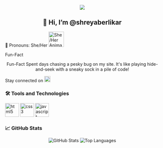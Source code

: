 
<p align="center">
  <img src="https://capsule-render.vercel.app/api?text=Welcome!&animation=fadeIn&type=waving&color=gradient&height=100"/>
</p>
<h2 align="center">👋 Hi, I’m @shreyaberlikar</h2>
<p align="left">
  🌈 Pronouns: She/Her 
  <img src="https://user-images.githubusercontent.com/46517096/167467748-48232d3d-d2f1-4a0b-b4b4-f0c6f2a0a6c5.gif" height="50" alt="She/Her Animation" />
</p>
Fun-Fact
<p align="center" class="fun-fact">
 Fun-Fact Spent days chasing a pesky bug on my site. It's like playing hide-and-seek with a sneaky sock in a pile of code!
</p>
  
<p align="left">
  Stay connected on
  <a href="https://www.linkedin.com/in/shreya-berlikar">
    <img height="20" src="https://cdn.jsdelivr.net/gh/devicons/devicon/icons/linkedin/linkedin-original.svg" alt="LinkedIn"/>
  </a>
</p>


### 🛠️ Tools and Technologies
<p align="left">
  <img src="https://cdn.jsdelivr.net/gh/devicons/devicon/icons/html5/html5-original.svg" alt="html5" width="45" height="45"/>
  <img src="https://cdn.jsdelivr.net/gh/devicons/devicon/icons/css3/css3-original.svg" alt="css3" width="45" height="45"/>
  <img src="https://cdn.jsdelivr.net/gh/devicons/devicon/icons/javascript/javascript-original.svg" alt="javascript" width="45" height="45"/>
</p>

### 📈 GitHub Stats
<p align="center">
  <img src="https://github-readme-stats.vercel.app/api?username=shreyaberlikar&show_icons=true&theme=radical" alt="GitHub Stats"/>
  <img src="https://github-readme-stats.vercel.app/api/top-langs/?username=shreyaberlikar&layout=compact&theme=radical" alt="Top Languages"/>
</p>

